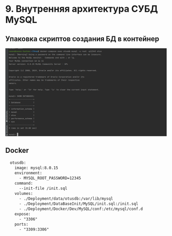 # 9. Внутренняя архитектура СУБД MySQL

## Упаковка скриптов создания БД в контейнер

![Снимок экрана от 2023-09-06 11-32-31.png](..%2Fimages%2Flessons_9%2F%D0%A1%D0%BD%D0%B8%D0%BC%D0%BE%D0%BA%20%D1%8D%D0%BA%D1%80%D0%B0%D0%BD%D0%B0%20%D0%BE%D1%82%202023-09-06%2011-32-31.png)

## Docker
```
  otusdb:
    image: mysql:8.0.15
    environment:
      - MYSQL_ROOT_PASSWORD=12345
    command:
      --init-file /init.sql
    volumes:
      - ./Deployment/data/otusdb:/var/lib/mysql
      - ./Deployment/DataBaseInit/MySQL/init.sql:/init.sql
      - ./Deployment/Docker/Dev/MySQL/conf:/etc/mysql/conf.d
    expose:
      - "3306"
    ports:
      - "3309:3306"
```